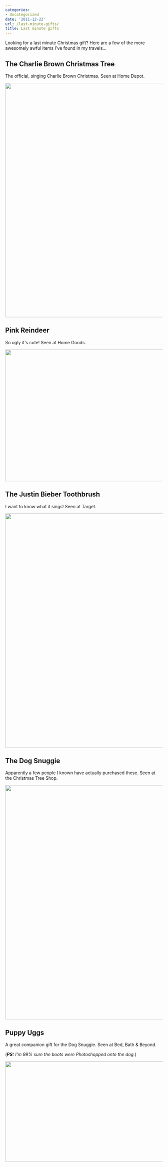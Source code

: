 ```yaml
---
categories:
- Uncategorized
date: '2011-12-22'
url: /last-minute-gifts/
title: Last minute gifts
---
```


Looking for a last minute Christmas gift? Here are a few of the more awesomely awful items I've found in my travels...

<h2>The Charlie Brown Christmas Tree</h2>

The official, singing Charlie Brown Christmas. Seen at Home Depot.

<img src="https://gomakethings.com/wp-content/uploads/2011/12/CharlieBrownTree.jpg" alt="" title="CharlieBrownTree" width="560" height="747" class="aligncenter size-full wp-image-1755" />

<h2>Pink Reindeer</h2>

So ugly it's cute! Seen at Home Goods.

<img src="https://gomakethings.com/wp-content/uploads/2011/12/PinkReindeer.jpg" alt="" title="PinkReindeer" width="560" height="420" class="aligncenter size-full wp-image-1757" />

<h2>The Justin Bieber Toothbrush</h2>

I want to know what it sings! Seen at Target.

<img src="https://gomakethings.com/wp-content/uploads/2011/12/BeiberBrush.jpg" alt="" title="BeiberBrush" width="560" height="747" class="aligncenter size-full wp-image-1754" />

<h2>The Dog Snuggie</h2>

Apparently a few people I known have actually purchased these. Seen at the Christmas Tree Shop.

<img src="https://gomakethings.com/wp-content/uploads/2011/12/DogSnuggie.jpg" alt="" title="DogSnuggie" width="560" height="747" class="aligncenter size-full wp-image-1756" />

<h2>Puppy Uggs</h2>

A great companion gift for the Dog Snuggie. Seen at Bed, Bath & Beyond.

(<em><strong>PS:</strong> I'm 99% sure the boots were Photoshopped onto the dog.</em>)

<img src="https://gomakethings.com/wp-content/uploads/2011/12/Pugz.jpg" alt="" title="Pugz" width="560" height="320" class="aligncenter size-full wp-image-1812" />
